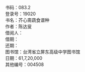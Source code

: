 书码：083.2  
登录号：19020  
书名：芥心斋蔬食谱种  
作者：陈达叟  
借阅人：  
借期：  
还期：  
图书馆：台湾省立屏东高级中学图书馆  
日期：61,7,20,000  
其他编号：004508